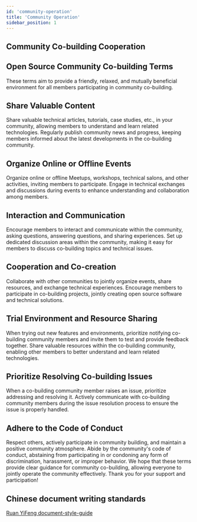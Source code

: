 ```yaml
---
id: 'community-operation'
title: 'Community Operation'
sidebar_position: 1
---
```


## Community Co-building Cooperation

## Open Source Community Co-building Terms

These terms aim to provide a friendly, relaxed, and mutually beneficial environment for all members participating in community co-building.

## Share Valuable Content

Share valuable technical articles, tutorials, case studies, etc., in your community, allowing members to understand and learn related technologies.
Regularly publish community news and progress, keeping members informed about the latest developments in the co-building community.

## Organize Online or Offline Events

Organize online or offline Meetups, workshops, technical salons, and other activities, inviting members to participate.
Engage in technical exchanges and discussions during events to enhance understanding and collaboration among members.

## Interaction and Communication

Encourage members to interact and communicate within the community, asking questions, answering questions, and sharing experiences.
Set up dedicated discussion areas within the community, making it easy for members to discuss co-building topics and technical issues.

## Cooperation and Co-creation

Collaborate with other communities to jointly organize events, share resources, and exchange technical experiences.
Encourage members to participate in co-building projects, jointly creating open source software and technical solutions.

## Trial Environment and Resource Sharing

When trying out new features and environments, prioritize notifying co-building community members and invite them to test and provide feedback together.
Share valuable resources within the co-building community, enabling other members to better understand and learn related technologies.

## Prioritize Resolving Co-building Issues

When a co-building community member raises an issue, prioritize addressing and resolving it.
Actively communicate with co-building community members during the issue resolution process to ensure the issue is properly handled.

## Adhere to the Code of Conduct

Respect others, actively participate in community building, and maintain a positive community atmosphere.
Abide by the community's code of conduct, abstaining from participating in or condoning any form of discrimination, harassment, or improper behavior.
We hope that these terms provide clear guidance for community co-building, allowing everyone to jointly operate the community effectively. Thank you for your support and participation!

## Chinese document writing standards

[Ruan YiFeng document-style-guide](https://github.com/ruanyf/document-style-guide)
